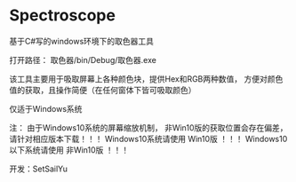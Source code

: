 # Spectroscope
基于C#写的windows环境下的取色器工具

打开路径：
              取色器/bin/Debug/取色器.exe

该工具主要用于吸取屏幕上各种颜色块，提供Hex和RGB两种数值，
方便对颜色值的获取，且操作简便（在任何窗体下皆可吸取颜色）

仅适于Windows系统

注： 
       由于Windows10系统的屏幕缩放机制，
       非Win10版的获取位置会存在偏差，
       请针对相应版本下载！！！
       Windows10系统请使用 Win10版 ！！！
       Windows10以下系统请使用 非Win10版 ！！！



开发：SetSailYu
